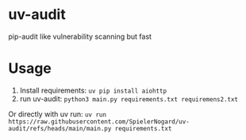 # uv-audit
pip-audit like vulnerability scanning but fast

# Usage
1. Install requirements: `uv pip install aiohttp`
2. run uv-audit: `python3 main.py requirements.txt requiremens2.txt`

Or directly with uv run: `uv run https://raw.githubusercontent.com/SpielerNogard/uv-audit/refs/heads/main/main.py requirements.txt`